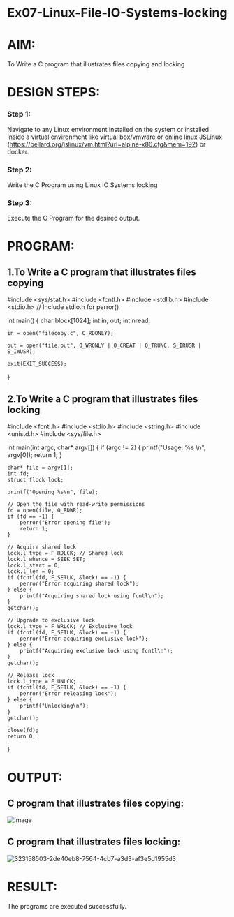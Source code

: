 # Ex07-Linux-File-IO-Systems-locking
# AIM:
To Write a C program that illustrates files copying and locking

# DESIGN STEPS:

### Step 1:

Navigate to any Linux environment installed on the system or installed inside a virtual environment like virtual box/vmware or online linux JSLinux (https://bellard.org/jslinux/vm.html?url=alpine-x86.cfg&mem=192) or docker.

### Step 2:

Write the C Program using Linux IO Systems locking

### Step 3:

Execute the C Program for the desired output. 

# PROGRAM:

## 1.To Write a C program that illustrates files copying 

#include <sys/stat.h>
#include <fcntl.h>
#include <stdlib.h>
#include <stdio.h> // Include stdio.h for perror()

int main() {
    char block[1024];
    int in, out;
    int nread;

    in = open("filecopy.c", O_RDONLY);

    out = open("file.out", O_WRONLY | O_CREAT | O_TRUNC, S_IRUSR | S_IWUSR);

    exit(EXIT_SUCCESS);
}



## 2.To Write a C program that illustrates files locking

#include <fcntl.h>
#include <stdio.h>
#include <string.h>
#include <unistd.h>
#include <sys/file.h>

int main(int argc, char* argv[]) {
    if (argc != 2) {
        printf("Usage: %s <filename>\n", argv[0]);
        return 1;
    }

    char* file = argv[1];
    int fd;
    struct flock lock;

    printf("Opening %s\n", file);

    // Open the file with read-write permissions
    fd = open(file, O_RDWR);
    if (fd == -1) {
        perror("Error opening file");
        return 1;
    }

    // Acquire shared lock
    lock.l_type = F_RDLCK; // Shared lock
    lock.l_whence = SEEK_SET;
    lock.l_start = 0;
    lock.l_len = 0;
    if (fcntl(fd, F_SETLK, &lock) == -1) {
        perror("Error acquiring shared lock");
    } else {
        printf("Acquiring shared lock using fcntl\n");
    }
    getchar();

    // Upgrade to exclusive lock
    lock.l_type = F_WRLCK; // Exclusive lock
    if (fcntl(fd, F_SETLK, &lock) == -1) {
        perror("Error acquiring exclusive lock");
    } else {
        printf("Acquiring exclusive lock using fcntl\n");
    }
    getchar();

    // Release lock
    lock.l_type = F_UNLCK;
    if (fcntl(fd, F_SETLK, &lock) == -1) {
        perror("Error releasing lock");
    } else {
        printf("Unlocking\n");
    }
    getchar();

    close(fd);
    return 0;
}


# OUTPUT:
## C program that illustrates files copying:
![image](https://github.com/samisrael/Linux-File-IO-Systems-locking/assets/118707037/9677c09d-1110-4a49-9ced-bc4238661f29)

## C program that illustrates files locking:
![323158503-2de40eb8-7564-4cb7-a3d3-af3e5d1955d3](https://github.com/dharshan7200/Linux-File-IO-Systems-locking/assets/138850116/492447d9-9326-4be7-a4d2-4166740cc49c)

# RESULT:
The programs are executed successfully.
